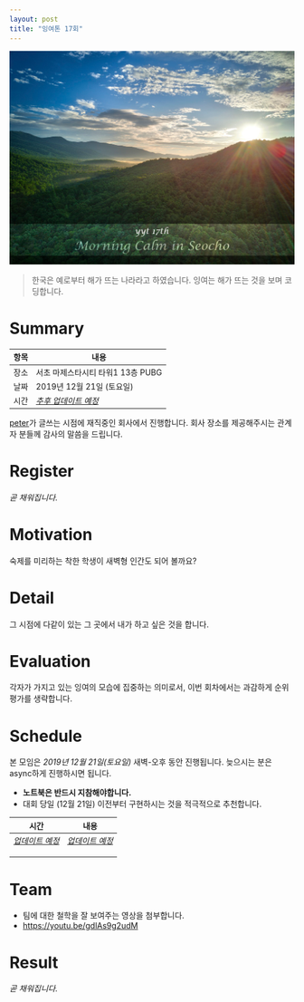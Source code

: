```yaml
---
layout: post
title: "잉여톤 17회"
---
```


![poster](/images/17/yyt-poster.png)

> 한국은 예로부터 해가 뜨는 나라라고 하였습니다.
> 잉여는 해가 뜨는 것을 보며 코딩합니다.

# Summary

| 항목 | 내용                              |
| ---- | --------------------------------- |
| 장소 | 서초 마제스타시티 타워1 13층 PUBG |
| 날짜 | 2019년 12월 21일 (토요일)         |
| 시간 | *<u>추후 업데이트 예정</u>*       |

[peter](https://github.com/hyunjong-lee)가 글쓰는 시점에 재직중인 회사에서 진행합니다. 회사 장소를 제공해주시는 관계자 분들께 감사의 말씀을 드립니다.

# Register

*곧 채워집니다.*

# Motivation

숙제를 미리하는 착한 학생이 새벽형 인간도 되어 볼까요?

# Detail

그 시점에 다같이 있는 그 곳에서 내가 하고 싶은 것을 합니다.

# Evaluation

각자가 가지고 있는 잉여의 모습에 집중하는 의미로서, 이번 회차에서는 과감하게 순위 평가를 생략합니다.

# Schedule

본 모임은 _2019년 12월 21일(토요일)_ 새벽-오후 동안 진행됩니다. 늦으시는 분은 async하게 진행하시면 됩니다.

- **노트북은 반드시 지참해야합니다.**
- 대회 당일 (12월 21일) 이전부터 구현하시는 것을 적극적으로 추천합니다.

| 시간                   | 내용                   |
| ---------------------- | ---------------------- |
| *<u>업데이트 예정</u>* | *<u>업데이트 예정</u>* |
|                        |                        |
|                        |                        |
|                        |                        |

# Team

- 팀에 대한 철학을 잘 보여주는 영상을 첨부합니다.
- https://youtu.be/gdlAs9g2udM

# Result

_곧 채워집니다._
